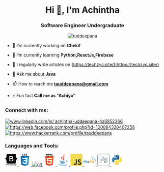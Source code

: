<h1 align="center">Hi 👋, I'm Achintha</h1>
<h3 align="center">Software Engineer Undergraduate</h3>

<p align="center"> <img src="https://komarev.com/ghpvc/?username=tuddeepana&label=Profile%20views&color=0e75b6&style=flat" alt="tuddeepana" /> </p>

- 🔭 I’m currently working on **Chekif**

- 🌱 I’m currently learning **Python,ReactJs,Firebase**

- 📝 I regularly write articles on [https://techzyc.site/](https://techzyc.site/)

- 💬 Ask me about **Java**

- 📫 How to reach me **tauddeepana@gmail.com**

- ⚡ Fun fact **Call me as "Achiya"**

<h3 align="left">Connect with me:</h3>
<p align="left">
<a href="https://linkedin.com/in/www.linkedin.com/in/ achintha-uddeepana-4a6852266" target="blank"><img align="center" src="https://raw.githubusercontent.com/rahuldkjain/github-profile-readme-generator/master/src/images/icons/Social/linked-in-alt.svg" alt="www.linkedin.com/in/ achintha-uddeepana-4a6852266" height="30" width="40" /></a>
<a href="https://fb.com/https://web.facebook.com/profile.php?id=100094320407258" target="blank"><img align="center" src="https://raw.githubusercontent.com/rahuldkjain/github-profile-readme-generator/master/src/images/icons/Social/facebook.svg" alt="https://web.facebook.com/profile.php?id=100094320407258" height="30" width="40" /></a>
<a href="https://www.hackerrank.com/https://www.hackerrank.com/profile/tauddeepana" target="blank"><img align="center" src="https://raw.githubusercontent.com/rahuldkjain/github-profile-readme-generator/master/src/images/icons/Social/hackerrank.svg" alt="https://www.hackerrank.com/profile/tauddeepana" height="30" width="40" /></a>
</p>

<h3 align="left">Languages and Tools:</h3>
<p align="left"> <a href="https://getbootstrap.com" target="_blank" rel="noreferrer"> <img src="https://raw.githubusercontent.com/devicons/devicon/master/icons/bootstrap/bootstrap-plain-wordmark.svg" alt="bootstrap" width="40" height="40"/> </a> <a href="https://www.w3schools.com/css/" target="_blank" rel="noreferrer"> <img src="https://raw.githubusercontent.com/devicons/devicon/master/icons/css3/css3-original-wordmark.svg" alt="css3" width="40" height="40"/> </a> <a href="https://git-scm.com/" target="_blank" rel="noreferrer"> <img src="https://www.vectorlogo.zone/logos/git-scm/git-scm-icon.svg" alt="git" width="40" height="40"/> </a> <a href="https://www.w3.org/html/" target="_blank" rel="noreferrer"> <img src="https://raw.githubusercontent.com/devicons/devicon/master/icons/html5/html5-original-wordmark.svg" alt="html5" width="40" height="40"/> </a> <a href="https://www.java.com" target="_blank" rel="noreferrer"> <img src="https://raw.githubusercontent.com/devicons/devicon/master/icons/java/java-original.svg" alt="java" width="40" height="40"/> </a> <a href="https://developer.mozilla.org/en-US/docs/Web/JavaScript" target="_blank" rel="noreferrer"> <img src="https://raw.githubusercontent.com/devicons/devicon/master/icons/javascript/javascript-original.svg" alt="javascript" width="40" height="40"/> </a> <a href="https://www.mysql.com/" target="_blank" rel="noreferrer"> <img src="https://raw.githubusercontent.com/devicons/devicon/master/icons/mysql/mysql-original-wordmark.svg" alt="mysql" width="40" height="40"/> </a> <a href="https://www.photoshop.com/en" target="_blank" rel="noreferrer"> <img src="https://raw.githubusercontent.com/devicons/devicon/master/icons/photoshop/photoshop-line.svg" alt="photoshop" width="40" height="40"/> </a> <a href="https://www.python.org" target="_blank" rel="noreferrer"> <img src="https://raw.githubusercontent.com/devicons/devicon/master/icons/python/python-original.svg" alt="python" width="40" height="40"/> </a> </p>
